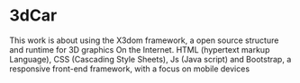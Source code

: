 # 3dCar
This work is about using the X3dom framework, a open source structure and runtime for 3D graphics On the Internet. HTML (hypertext markup Language), CSS (Cascading Style Sheets), Js (Java script) and Bootstrap, a responsive front-end framework, with a focus on mobile devices

